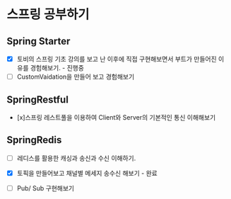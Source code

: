 # 스프링 공부하기

## Spring Starter
* [x] 토비의 스프링 기초 강의를 보고 난 이후에 직접 구현해보면서 부트가 만들어진 이유를 경험해보기. - 진행중 
* [ ] CustomVaidation을 만들어 보고 경험해보기
## SpringRestful
* [x]스프링 레스트풀을 이용하여 Client와 Server의 기본적인 통신 이해해보기
## SpringRedis
* [ ] 레디스를 활용한 캐싱과 송신과 수신 이해하기.
* [x] 토픽을 만들어보고 채널별 메세지 송수신 해보기 - 완료
* [ ] Pub/ Sub 구현해보기
      
